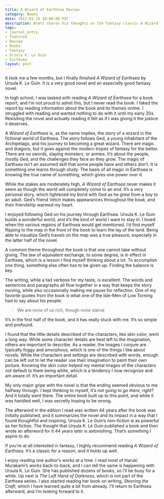 ```yaml
---
title: A Wizard of Earthsea Review
category: Books
date: 2017-01-25 19:00:00 PST
description: Brett shares his thoughts on the fantasy classic A Wizard of Earthsea by Ursula K. Le Guin.
tags:
- journal_entry
- featured
- Review
- Books
- Fantasy
- Ursula K. Le Guin
- Earthsea
layout: post
---
```


It took me a few months, but I finally finished _A Wizard of Earthsea_ by Ursula K. Le Guin. It is a very good novel and an especially good fantasy novel.

In high school, I was tasked with reading _A Wizard of Earthsea_ for a book report, and I’m not proud to admit this, but I never read the book. I faked the report by reading information about the book and its themes online. I struggled with reading and wanted nothing to do with it until my early 20s. Revisiting the novel and actually reading it felt as if I was giving it the justice it deserves.

_A Wizard of Earthsea_ is, as the name implies, the story of a wizard in the fictional world of Earthsea. The story follows Ged, a young inhabitant of the Archipelago, and his journey to becoming a great wizard. There are magic and dragons, but it goes against the modern tropes of fantasy for the better. There are no swords, slaying monsters, or armies. It’s about the people, mostly Ged, and the challenges they face as they grow. The magic of Earthsea isn’t an assumed skill that some people have and others don’t. It is something one learns through study. The basis of all magic in Earthsea is knowing the true name of something, which gives one power over it.

While the stakes are moderately high, _A Wizard of Earthsea_ never makes it seem as though the world will completely come to an end. It’s a very personal story, which tightened my bond with Ged as he grew from a boy to an adult. Ged’s friend Vetch makes appearances throughout the book, and their friendship warmed my heart.

I enjoyed following Ged on his journey through Earthsea. Ursula K. Le Guin builds a wonderful world, and it’s the kind of world I want to stay in. I loved when the various regions of Earthsea would get mentioned. I’d find myself flipping to the map in the front of the book to learn the lay of the land. Being able to visualize Ged’s travels on the map was a true pleasure, especially in the latter half of the novel.

A common theme throughout the book is that one cannot take without giving. The law of equivalent exchange, to some degree, is in effect in Earthsea, which is a lesson I find myself thinking about a lot. To accomplish one thing, something else often has to be given up. Finding the balance is key.

The writing, while a tad verbose for my taste, is excellent. The words and sentences and paragraphs all flow together in a way that keeps the story moving, while also occasionally making me pause for reflection. One of my favorite quotes from the book is what one of the Isle-Men of Low Torning had to say about his people:

> We are none of us rich, though none starve

It’s in the first half of the book, and it has really stuck with me. It’s so simple and profound.

I found that the little details described of the characters, like skin color, went a long way. While some character details are best left to the imagination, others are important to describe. As a reader, the images I conjure are typically foggy and amorphous, which is one of the things I like about novels. While the characters and settings are described with words, enough can be left out to let the reader use their imagination to paint their own picture. Knowing the skin color helped my mental images of the characters not default to them being white, which is a tendency I now recognize and am aware of. It’s an important detail.

My only major gripe with the novel is that the ending seemed obvious to me halfway through. I kept thinking to myself, _It’s not going to go there, right?_ And it totally went there. The entire book built up to this point, and while it was handled well, I was secretly hoping to be wrong.

The afterword in the edition I read was written 44 years after the book was initially published, and it summarizes the novel and its impact in a way that I found thoughtful and inspiring. Ursula K. Le Guin’s non-fiction is as powerful as her fiction. The thought that Ursula K. Le Guin published a book and then wrote an afterword for it 44 years later is astonishing. That’s something I aspire to do.

If you’re at all interested in fantasy, I highly recommend reading _A Wizard of Earthsea_. It’s a classic for a reason, and it holds up well.

I enjoy reading one author’s works at a time. I read most of Haruki Murakami’s works back-to-back, and I can tell the same is happening with  Ursula K. Le Guin. She has published dozens of books, so I’ll be busy for a while. Up next is _The Left Hand of Darkness_, which is not part of the Earthsea series. I also started reading her book on writing, _Steering the Craft_, which I have learned quite a bit from already. I’ll return to Earthsea afterward, and I’m looking forward to it.
